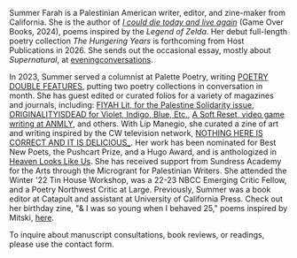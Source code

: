 Summer Farah is a Palestinian American writer, editor, and zine-maker from California. She is the author of [_I could die today and live again_](https://open-books-a-poem-emporium.myshopify.com/collections/workshops-4-gaza-bookstore/products/w4g-farah-summer-i-could-die-today-live-again) (Game Over Books, 2024), poems inspired by the _Legend of Zelda_. Her debut full-length poetry collection _The Hungering Years_ is forthcoming from Host Publications in 2026. She sends out the occasional essay, mostly about _Supernatural_, at [eveningconversations](https://eveningconversations.substack.com/).

In 2023, Summer served a columnist at Palette Poetry, writing [POETRY DOUBLE FEATURES](https://www.palettepoetry.com/columns/poetry-double-features/), putting two poetry collections in conversation in month. She has guest edited or curated folios for a variety of magazines and journals, including: [FIYAH Lit, for the Palestine Solidarity issue](https://www.fiyahlitmag.com/the-palestine-solidarity-issue/), [ORIGINALITYISDEAD for Violet, Indigo, Blue, Etc.](https://violetindigoblueetc.com/originalityisdead/), [A Soft Reset, video game writing at ANMLY](https://anmly.org/ap37-a-soft-reset-queer-writers-of-color-on-video-games/), and others. With Lip Manegio, she curated a zine of art and writing inspired by the CW television network, [NOTHING HERE IS CORRECT AND IT IS DELICIOUS_](https://www.gingerbug.press/shop/nothing-here-is-correct-and-it-is-delicious-pre-orders). Her work has been nominated for Best New Poets, the Pushcart Prize, and a Hugo Award, and is anthologized in [Heaven Looks Like Us](https://www.haymarketbooks.org/books/2527-heaven-looks-like-us). She has received support from Sundress Academy for the Arts through the Microgrant for Palestinian Writers. She attended the Winter '22 Tin House Workshop, was a 22-23 NBCC Emerging Critic Fellow, and a Poetry Northwest Critic at Large. Previously, Summer was a book editor at Catapult and assistant at University of California Press. Check out her birthday zine, "& I was so young when I behaved 25," poems inspired by Mitski, [here](https://ko-fi.com/summabis/shop). 

To inquire about manuscript consultations, book reviews, or readings, please use the contact form. 
